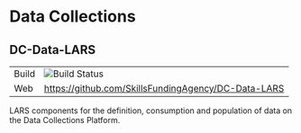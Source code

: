 # Data Collections
## DC-Data-LARS


|               |               |
| ------------- | ------------- |
| Build | <img alt="Build Status" src="https://sfa-gov-uk.visualstudio.com/_apis/public/build/definitions/a7487b64-fb55-478b-8f16-c8136f577ffa/838/badge" /> |
| Web  | https://github.com/SkillsFundingAgency/DC-Data-LARS |
 
LARS components for the definition, consumption and population of data on the Data Collections Platform.
